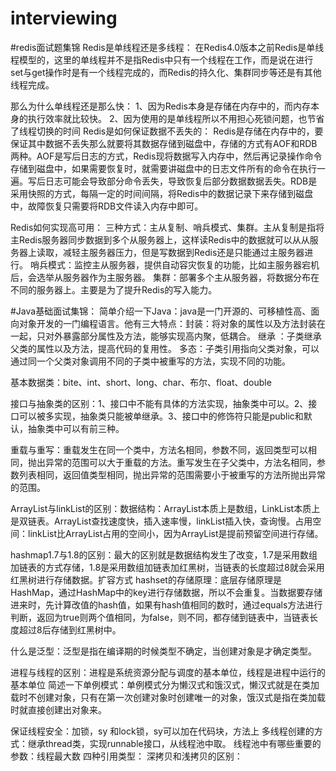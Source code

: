 # interviewing
#redis面试题集锦
Redis是单线程还是多线程：
    在Redis4.0版本之前Redis是单线程模型的，这里的单线程并不是指Redis中只有一个线程在工作，而是说在进行set与get操作时是有一个线程完成的，而Redis的持久化、集群同步等还是有其他线程完成。
   
那么为什么单线程还是那么快：
    1、因为Redis本身是存储在内存中的，而内存本身的执行效率就比较快。 2、因为使用的是单线程所以不用担心死锁问题，也节省了线程切换的时间
Redis是如何保证数据不丢失的：
    Redis是存储在内存中的，要保证其中数据不丢失那么就要将其数据存储到磁盘中，存储的方式有AOF和RDB两种。AOF是写后日志的方式，Redis现将数据写入内存中，然后再记录操作命令存储到磁盘中，如果需要恢复时，就需要讲磁盘中的日志文件所有的命令在执行一遍。写后日志可能会导致部分命令丢失，导致恢复后部分数据数据丢失。RDB是采用快照的方式，每隔一定的时间间隔，将Redis中的数据记录下来存储到磁盘中，故障恢复只需要将RDB文件读入内存中即可。

Redis如何实现高可用：
    三种方式：主从复制、哨兵模式、集群。主从复制是指将主Redis服务器同步数据到多个从服务器上，这样读Redis中的数据就可以从从服务器上读取，减轻主服务器压力，但是写数据到Redis还是只能通过主服务器进行。  哨兵模式：监控主从服务器，提供自动容灾恢复的功能，比如主服务器宕机后，会选举从服务器作为主服务器。  集群：部署多个主从服务器，将数据分布在不同的服务器上。主要是为了提升Redis的写入能力。






#Java基础面试集锦：
简单介绍一下Java：java是一门开源的、可移植性高、面向对象开发的一门编程语言。他有三大特点：封装：将对象的属性以及方法封装在一起，只对外暴露部分属性及方法，能够实现高内聚，低耦合。   继承 ：子类继承父类的属性以及方法，提高代码的复用性。 多态：子类引用指向父类对象，可以通过同一个父类对象调用不同的子类中被重写的方法，实现不同的功能。

基本数据类：bite、int、short、long、char、布尔、float、double

接口与抽象类的区别：1、接口中不能有具体的方法实现，抽象类中可以。2、接口可以被多实现，抽象类只能被单继承。3、接口中的修饰符只能是public和默认，抽象类中可以有前三种。

重载与重写：重载发生在同一个类中，方法名相同，参数不同，返回类型可以相同，抛出异常的范围可以大于重载的方法。重写发生在子父类中，方法名相同，参数列表相同，返回值类型相同，抛出异常的范围需要小于被重写的方法所抛出异常的范围。

ArrayList与linkList的区别：数据结构：ArrayList本质上是数组，LinkList本质上是双链表。ArrayList查找速度快，插入速率慢，linkList插入快，查询慢。占用空间：linkList比ArrayList占用的空间小，因为ArrayList是提前预留空间进行存储。

hashmap1.7与1.8的区别：最大的区别就是数据结构发生了改变，1.7是采用数组加链表的方式存储，1.8是采用数组加链表加红黑树，当链表的长度超过8就会采用红黑树进行存储数据。扩容方式
hashset的存储原理：底层存储原理是HashMap，通过HashMap中的key进行存储数据，所以不会重复。当数据要存储进来时，先计算改值的hash值，如果有hash值相同的数时，通过equals方法进行判断，返回为true则两个值相同，为false，则不同，都存储到链表中，当链表长度超过8后存储到红黑树中。

什么是泛型：泛型是指在编译期的时候类型不确定，当创建对象是才确定类型。

进程与线程的区别：进程是系统资源分配与调度的基本单位，线程是进程中运行的基本单位
简述一下单例模式：单例模式分为懒汉式和饿汉式，懒汉式就是在类加载时不创建对象，只有在第一次创建对象时创建唯一的对象，饿汉式是指在类加载时就直接创建出对象来。

保证线程安全：加锁，sy   和lock锁，sy可以加在代码块，方法上
多线程创建的方式：继承thread类，实现runnable接口，从线程池中取。
线程池中有哪些重要的参数：线程最大数
四种引用类型：
深拷贝和浅拷贝的区别：



